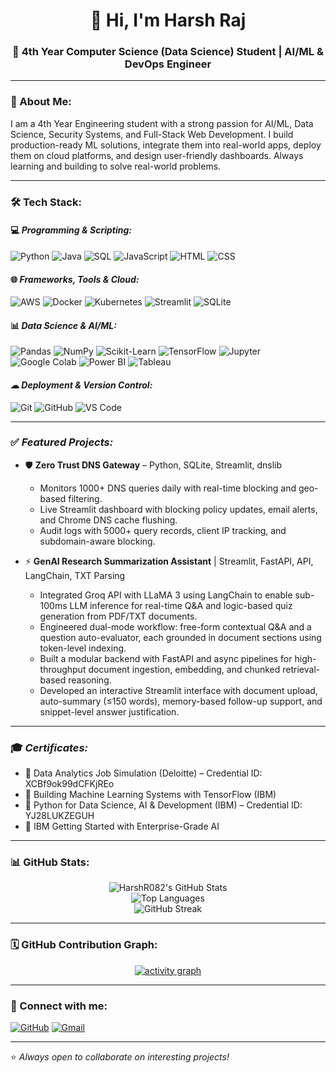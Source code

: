 <h1 align="center">👋 Hi, I'm Harsh Raj</h1>
<h3 align="center">🚀 4th Year Computer Science (Data Science) Student | AI/ML & DevOps Engineer</h3>

---

### 👋 About Me:
I am a 4th Year Engineering student with a strong passion for AI/ML, Data Science, Security Systems, and Full-Stack Web Development. I build production-ready ML solutions, integrate them into real-world apps, deploy them on cloud platforms, and design user-friendly dashboards. Always learning and building to solve real-world problems.

---

### 🛠 Tech Stack:

#### 💻 *Programming & Scripting:*
![Python](https://img.shields.io/badge/Python-3776AB?style=for-the-badge&logo=python&logoColor=white)
![Java](https://img.shields.io/badge/Java-ED8B00?style=for-the-badge&logo=java&logoColor=white)
![SQL](https://img.shields.io/badge/SQL-4479A1?style=for-the-badge&logo=mysql&logoColor=white)
![JavaScript](https://img.shields.io/badge/JavaScript-F7DF1E?style=for-the-badge&logo=javascript&logoColor=black)
![HTML](https://img.shields.io/badge/HTML5-E34F26?style=for-the-badge&logo=html5&logoColor=white)
![CSS](https://img.shields.io/badge/CSS3-1572B6?style=for-the-badge&logo=css3&logoColor=white)

#### 🌐 *Frameworks, Tools & Cloud:*
![AWS](https://img.shields.io/badge/AWS-FF9900?style=for-the-badge&logo=amazon-aws&logoColor=white)
![Docker](https://img.shields.io/badge/Docker-2496ED?style=for-the-badge&logo=docker&logoColor=white)
![Kubernetes](https://img.shields.io/badge/Kubernetes-326CE5?style=for-the-badge&logo=kubernetes&logoColor=white)
![Streamlit](https://img.shields.io/badge/Streamlit-FF4B4B?style=for-the-badge&logo=streamlit&logoColor=white)
![SQLite](https://img.shields.io/badge/SQLite-003B57?style=for-the-badge&logo=sqlite&logoColor=white)

#### 📊 *Data Science & AI/ML:*
![Pandas](https://img.shields.io/badge/Pandas-150458?style=for-the-badge&logo=pandas&logoColor=white)
![NumPy](https://img.shields.io/badge/NumPy-013243?style=for-the-badge&logo=numpy&logoColor=white)
![Scikit-Learn](https://img.shields.io/badge/Scikit--Learn-F7931E?style=for-the-badge&logo=scikitlearn&logoColor=white)
![TensorFlow](https://img.shields.io/badge/TensorFlow-FF6F00?style=for-the-badge&logo=tensorflow&logoColor=white)
![Jupyter](https://img.shields.io/badge/Jupyter-F37626?style=for-the-badge&logo=jupyter&logoColor=white)
![Google Colab](https://img.shields.io/badge/Google%20Colab-F9AB00?style=for-the-badge&logo=googlecolab&logoColor=white)
![Power BI](https://img.shields.io/badge/Power%20BI-F2C811?style=for-the-badge&logo=powerbi&logoColor=black)
![Tableau](https://img.shields.io/badge/Tableau-E97627?style=for-the-badge&logo=tableau&logoColor=white)

#### ☁ *Deployment & Version Control:*
![Git](https://img.shields.io/badge/Git-F05032?style=for-the-badge&logo=git&logoColor=white)
![GitHub](https://img.shields.io/badge/GitHub-181717?style=for-the-badge&logo=github&logoColor=white)
![VS Code](https://img.shields.io/badge/VS%20Code-007ACC?style=for-the-badge&logo=visualstudiocode&logoColor=white)

---

### ✅ *Featured Projects:*
- 🛡️ **Zero Trust DNS Gateway** – Python, SQLite, Streamlit, dnslib  
  - Monitors 1000+ DNS queries daily with real-time blocking and geo-based filtering.
  - Live Streamlit dashboard with blocking policy updates, email alerts, and Chrome DNS cache flushing.
  - Audit logs with 5000+ query records, client IP tracking, and subdomain-aware blocking.

- ⚡ **GenAI Research Summarization Assistant** | Streamlit, FastAPI, API, LangChain, TXT Parsing 
  - Integrated Groq API with LLaMA 3 using LangChain to enable sub-100ms LLM inference for real-time Q&A and
    logic-based quiz generation from PDF/TXT documents.
  - Engineered dual-mode workflow: free-form contextual Q&A and a question auto-evaluator, each grounded in
    document sections using token-level indexing.
  - Built a modular backend with FastAPI and async pipelines for high-throughput document ingestion, embedding,
    and chunked retrieval-based reasoning.
  - Developed an interactive Streamlit interface with document upload, auto-summary (≤150 words), memory-based
    follow-up support, and snippet-level answer justification.

---

### 🎓 *Certificates:*
- 📜 Data Analytics Job Simulation (Deloitte) – Credential ID: XCBf9ok99dCFKjREo
- 📜 Building Machine Learning Systems with TensorFlow (IBM)
- 📜 Python for Data Science, AI & Development (IBM) – Credential ID: YJ28LUKZEGUH
- 📜 IBM Getting Started with Enterprise-Grade AI

---

### 📊 GitHub Stats:
<p align="center">
  <img src="https://github-readme-stats.vercel.app/api?username=HarshR082&show_icons=true&theme=dark" alt="HarshR082's GitHub Stats" />
  <br>
  <img src="https://github-readme-stats.vercel.app/api/top-langs/?username=HarshR082&layout=compact&theme=dark" alt="Top Languages" />
  <br>
  <img src="https://github-readme-streak-stats.herokuapp.com/?user=HarshR082&theme=dark" alt="GitHub Streak" />
</p>

---

### 🗓 GitHub Contribution Graph:
<p align="center">
  <a href="https://github.com/HarshR082">
    <img src="https://github-readme-activity-graph.vercel.app/graph?username=HarshR082&theme=github-compact" alt="activity graph" />
  </a>
</p>

---

### 🔗 Connect with me:
[![GitHub](https://img.shields.io/badge/GitHub-181717?style=for-the-badge&logo=github&logoColor=white)](https://github.com/HarshR082)
[![Gmail](https://img.shields.io/badge/Gmail-D14836?style=for-the-badge&logo=gmail&logoColor=white)](mailto:harshraj1356@gmail.com)

---

⭐️ *Always open to collaborate on interesting projects!*
